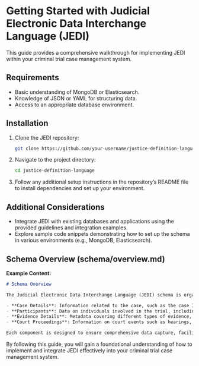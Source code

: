 # Getting Started with Judicial Electronic Data Interchange Language (JEDI)

This guide provides a comprehensive walkthrough for implementing JEDI within your criminal trial case management system.

## Requirements

- Basic understanding of MongoDB or Elasticsearch.
- Knowledge of JSON or YAML for structuring data.
- Access to an appropriate database environment.

## Installation

1. Clone the JEDI repository:
   ```bash
   git clone https://github.com/your-username/justice-definition-language.git
   ```

2. Navigate to the project directory:
   ```bash
   cd justice-definition-language
   ```

3. Follow any additional setup instructions in the repository’s README file to install dependencies and set up your environment.

## Additional Considerations
- Integrate JEDI with existing databases and applications using the provided guidelines and integration examples.
- Explore sample code snippets demonstrating how to set up the schema in various environments (e.g., MongoDB, Elasticsearch).

## Schema Overview (schema/overview.md)

**Example Content:**
```markdown
# Schema Overview

The Judicial Electronic Data Interchange Language (JEDI) schema is organized into several key components, each representing a distinct aspect of criminal trial cases. The schema includes:

- **Case Details**: Information related to the case, such as the case ID, type, jurisdiction, and current status.
- **Participants**: Data on individuals involved in the trial, including defendants, judges, attorneys, and witnesses.
- **Evidence Details**: Metadata covering different types of evidence, including physical, digital, and testimonial, along with information on the chain of custody.
- **Court Proceedings**: Information on court events such as hearings, motions, court orders, and verdicts.

Each component is designed to ensure comprehensive data capture, facilitating interoperability and consistency across various justice systems.
```

By following this guide, you will gain a foundational understanding of how to implement and integrate JEDI effectively into your criminal trial case management system.